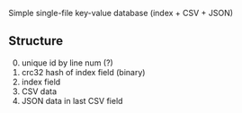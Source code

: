 Simple single-file key-value database (index + CSV + JSON)

## Structure
0. unique id by line num (?)
1. crc32 hash of index field (binary)
2. index field
3. CSV data
4. JSON data in last CSV field
